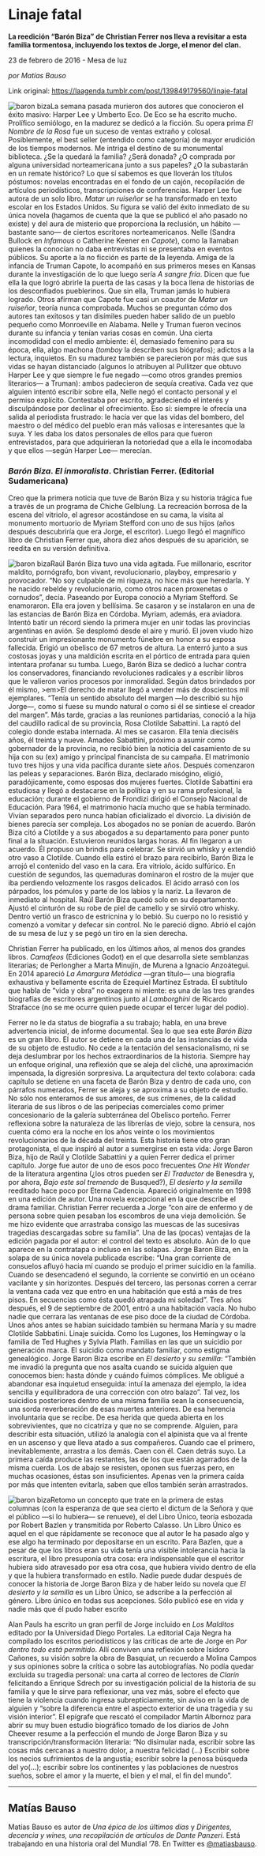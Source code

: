 # Linaje fatal

**La reedición “Barón Biza” de Christian Ferrer nos lleva a revisitar a esta familia tormentosa, incluyendo los textos de Jorge, el menor del clan.**

23 de febrero de 2016 - Mesa de luz

_por Matías Bauso_

Link original: https://laagenda.tumblr.com/post/139849179560/linaje-fatal

![baron biza](https://64.media.tumblr.com/db025cf1d1368a1e3b7b89f83425ed00/tumblr_inline_pk0uscgr7z1t6q87u_500.jpg)La semana pasada murieron dos autores que conocieron el éxito masivo: Harper Lee y Umberto Eco. De Eco se ha escrito mucho. Prolífico semiólogo, en la madurez se dedicó a la ficción. Su opera prima *El Nombre de la Rosa* fue un suceso de ventas extraño y colosal. Posiblemente, el best seller (entendido como categoría) de mayor erudición de los tiempos modernos. Me intriga el destino de su monumental biblioteca. ¿Se la quedará la familia? ¿Será donada? ¿O comprada por alguna universidad norteamericana junto a sus papeles? ¿O la subastarán en un remate histórico? Lo que sí sabemos es que lloverán los títulos póstumos: novelas encontradas en el fondo de un cajón, recopilación de artículos periodísticos, transcripciones de conferencias. Harper Lee fue autora de un solo libro. *Matar un ruiseñor* se ha transformado en texto escolar en los Estados Unidos. Su figura se valió del éxito inmediato de su única novela (hagamos de cuenta que la que se publicó el año pasado no existe) y del aura de misterio que proporciona la reclusión, un hábito —bastante sano— de ciertos escritores norteamericanos. Nelle (Sandra Bullock en *Infamous* o Catherine Keener en *Capote*), como la llamaban quienes la conocían no daba entrevistas ni se presentaba en eventos públicos. Su aporte a la no ficción es parte de la leyenda. Amiga de la infancia de Truman Capote, lo acompañó en sus primeros meses en Kansas durante la investigación de lo que luego sería *A sangre fría*. Dicen que fue ella la que logró abrirle la puerta de las casas y la boca llena de historias de los desconfiados pueblerinos. Que sin ella, Truman jamás lo hubiera logrado. Otros afirman que Capote fue casi un coautor de *Matar un ruiseñor*, teoría nunca comprobada. Muchos se preguntan cómo dos autores tan exitosos y tan disímiles pueden haber salido de un pueblo pequeño como Monroeville en Alabama. Nelle y Truman fueron vecinos durante su infancia y tenían varias cosas en común. Una cierta incomodidad con el medio ambiente: él, demasiado femenino para su época, ella, algo machona (*tomboy* la describen sus biógrafos); adictos a la lectura, inquietos. En su madurez también se parecieron por más que sus vidas se hayan distanciado (algunos lo atribuyen al Pullitzer que obtuvo Harper Lee y que siempre le fue negado —como otros grandes premios literarios— a Truman): ambos padecieron de sequía creativa. Cada vez que alguien intentó escribir sobre ella, Nelle negó el contacto personal y el permiso explícito. Contestaba por escrito, agradeciendo el interés y disculpándose por declinar el ofrecimiento. Eso sí: siempre le ofrecía una salida al periodista frustrado: le hacía ver que las vidas del bombero, del maestro o del médico del pueblo eran más valiosas e interesantes que la suya. Y les daba los datos personales de ellos para que fueron entrevistados, para que adquirieran la notoriedad que a ella le incomodaba y que ellos —según Harper Lee— merecían.


### *Barón Biza. El inmoralista*. Christian Ferrer. (Editorial Sudamericana)

Creo que la primera noticia que tuve de Barón Biza y su historia trágica fue a través de un programa de Chiche Gelblung. La recreación borrosa de la escena del vitriolo, el agresor acostándose en su cama, la visita al monumento mortuorio de Myriam Stefford con uno de sus hijos (años después descubriría que era Jorge, el escritor). Luego llegó el magnífico libro de Christian Ferrer que, ahora diez años después de su aparición, se reedita en su versión definitiva.


![baron biza](https://64.media.tumblr.com/ab7fe7fe2fb0e3b0f0cf1e9addd2344f/tumblr_inline_pk0usc69UO1t6q87u_250.jpg)Raúl Barón Biza tuvo una vida agitada. Fue millonario, escritor maldito, pornógrafo, bon vivant, revolucionario, playboy, empresario y provocador. “No soy culpable de mi riqueza, no hice más que heredarla. Y he nacido rebelde y revolucionario, como otros nacen proxenetas o cornudos”, decía. Paseando por Europa conoció a Myriam Stefford. Se enamoraron. Ella era joven y bellísima. Se casaron y se instalaron en una de las estancias de Barón Biza en Córdoba. Myriam, además, era aviadora. Intentó batir un récord siendo la primera mujer en unir todas las provincias argentinas en avión. Se desplomó desde el aire y murió. El joven viudo hizo construir un impresionante monumento fúnebre en honor a su esposa fallecida. Erigió un obelisco de 67 metros de altura. La enterró junto a sus costosas joyas y una maldición escrita en el pórtico de entrada para quien intentara profanar su tumba. Luego, Barón Biza se dedicó a luchar contra los conservadores, financiando revoluciones radicales y a escribir libros que le valieron varios procesos por inmoralidad. Según datos brindados por él mismo, >em>El derecho de matar llegó a vender más de doscientos mil ejemplares. “Tenía un sentido absoluto del margen —lo describió su hijo Jorge—, como si fuese su mundo natural o como si él se sintiese el creador del margen”. Más tarde, gracias a las reuniones partidarias, conoció a la hija del caudillo radical de su provincia, Rosa Clotilde Sabattini. La raptó del colegio donde estaba internada. Al mes se casaron. Ella tenía dieciséis años, él treinta y nueve. Amadeo Sabattini, próximo a asumir como gobernador de la provincia, no recibió bien la noticia del casamiento de su hija con su (ex) amigo y principal financista de su campaña. El matrimonio tuvo tres hijos y una vida pacífica durante siete años. Después comenzaron las peleas y separaciones. Barón Biza, declarado misógino, eligió, paradójicamente, como esposas dos mujeres fuertes. Clotilde Sabattini era estudiosa y llegó a destacarse en la política y en su rama profesional, la educación; durante el gobierno de Frondizi dirigió el Consejo Nacional de Educación. Para 1964, el matrimonio hacía mucho que se había terminado. Vivían separados pero nunca habían oficializado el divorcio. La división de bienes parecía ser compleja. Los abogados no se ponían de acuerdo. Barón Biza citó a Clotilde y a sus abogados a su departamento para poner punto final a la situación. Estuvieron reunidos largas horas. Al fin llegaron a un acuerdo. Él propuso un brindis para celebrar. Se sirvió un whisky y extendió otro vaso a Clotilde. Cuando ella estiró el brazo para recibirlo, Barón Biza le arrojó el contenido del vaso en la cara. Era vitriolo, ácido sulfúrico. En cuestión de segundos, las quemaduras dominaron el rostro de la mujer que iba perdiendo velozmente los rasgos delicados. El ácido arrasó con los párpados, los pómulos y parte de los labios y la nariz. La llevaron de inmediato al hospital. Raúl Barón Biza quedó solo en su departamento. Ajustó el cinturón de su robe de piel de camello y se sirvió otro whisky. Dentro vertió un frasco de estricnina y lo bebió. Su cuerpo no lo resistió y comenzó a vomitar y defecar sin control. No le pareció digno. Abrió el cajón de su mesa de luz y se pegó un tiro en la sien derecha.


Christian Ferrer ha publicado, en los últimos años, al menos dos grandes libros. *Camafeos* (Ediciones Godot) en el que desarrolla siete semblanzas literarias; de Perlongher a Marta Minujín, de Murena a Ignacio Anzoátegui. En 2014 apareció *La Amargura Metódica* —gran título— una biografía exhaustiva y bellamente escrita de Ezequiel Martínez Estrada. El subtítulo que habla de “vida y obra” no exagera ni miente: es una de las tres grandes biografías de escritores argentinos junto al *Lamborghini* de Ricardo Strafacce (no se me ocurre quien puede ocupar el tercer lugar del podio). 


Ferrer no le da status de biografía a su trabajo; habla, en una breve advertencia inicial, de informe documental. Sea lo que sea este *Barón Biza* es un gran libro. El autor se detiene en cada una de las instancias de vida de su objeto de estudio. No cede a la tentación del sensacionalismo, ni se deja deslumbrar por los hechos extraordinarios de la historia. Siempre hay un enfoque original, una reflexión que se aleja del cliché, una aproximación impensada, la digresión sorpresiva. La arquitectura del texto colabora: cada capítulo se detiene en una faceta de Barón Biza y dentro de cada uno, con párrafos numerados, Ferrer se aleja y se aproxima a su objeto de estudio. No sólo nos enteramos de sus amores, de sus crímenes, de la calidad literaria de sus libros o de las peripecias comerciales como primer concesionario de la galería subterránea del Obelisco porteño. Ferrer reflexiona sobre la naturaleza de las librerías de viejo, sobre la censura, nos cuenta cómo era la noche en los años veinte o los movimientos revolucionarios de la década del treinta. Esta historia tiene otro gran protagonista, el que inspiró al autor a sumergirse en esta vida: Jorge Baron Biza, hijo de Raúl y Clotilde Sabattini y a quien Ferrer dedica el primer capítulo. Jorge fue autor de uno de esos poco frecuentes *One Hit Wonder* de la literatura argentina (¿los otros pueden ser *El Traductor* de Benesdra y, por ahora, *Bajo este sol tremendo* de Busqued?), *El desierto y la semilla* reeditado hace poco por Eterna Cadencia. Apareció originalmente en 1998 en una edición de autor. Una novela excepcional en la que describe el drama familiar. Christian Ferrer recuerda a Jorge “con aire de enfermo y de persona sobre quien pesaban los escombros de una vieja demolición. Se me hizo evidente que arrastraba consigo las muescas de las sucesivas tragedias descargadas sobre su familia”. Una de las (pocas) ventajas de la edición pagada por el autor: el control del texto es absoluto. Aún de lo que aparece en la contratapa o incluso en las solapas. Jorge Baron Biza, en la solapa de su única novela publicada escribe: “Una gran corriente de consuelos afluyó hacia mí cuando se produjo el primer suicidio en la familia. Cuando se desencadenó el segundo, la corriente se convirtió en un océano vacilante y sin horizontes. Después del tercero, las personas corren a cerrar la ventana cada vez que entro en una habitación que está a más de tres pisos. En secuencias como ésta quedó atrapada mi soledad”. Tres años después, el 9 de septiembre de 2001, entró a una habitación vacía. No hubo nadie que cerrara las ventanas de ese piso doce de la ciudad de Córdoba. Unos años antes se habían suicidado también su hermana María y su madre Clotilde Sabbatini. Linaje suicida. Como los Lugones, los Hemingway o la familia de Ted Hughes y Sylvia Plath. Familias en las que un suicidio por generación marca. El suicidio como mandato familiar, como estigma genealógico. Jorge Baron Biza escribe en *El desierto y su semilla*: “También me invadió la pregunta que nos asalta cuando se suicida alguien que conocemos bien: hasta dónde y cuándo fuimos cómplices. Me obligué a abandonar esa inquietud enseguida: intuí la amenaza del ejemplo, la idea sencilla y equilibradora de una corrección con otro balazo”. Tal vez, los suicidios posteriores dentro de una misma familia sean la consecuencia, una sorda reverberación de esas muertes anteriores. De esa herencia involuntaria que se recibe. De esa herida que queda abierta en los sobrevivientes, que no cicatriza y que no se comprende. Alguien, para describir esta situación, utilizó la analogía con el alpinista que va al frente en un ascenso y que lleva atado a sus compañeros. Cuando cae el primero, inevitablemente, arrastra a los demás. Caen con él. Caen detrás suyo. La primera caída produce las restantes, las de los que están agarrados de la misma cuerda. Los de abajo se resisten, oponen sus fuerzas pero, en muchas ocasiones, éstas son insuficientes. Apenas ven la primera caída por más que intenten evitarla, saben que ellos también serán arrastrados.


![baron biza](https://64.media.tumblr.com/c9a395dc75f824ab6704d15a35c893ad/tumblr_inline_pk0usdtP191t6q87u_250.jpg)Retomo un concepto que trate en la primera de estas columnas (con la esperanza de que sea cierto el dictum de la Señora y que el público —si lo hubiera— se renueve), el del Libro Único, teoría esbozada por Robert Bazlen y transmitida por Roberto Calasso. Un Libro Único es aquel en el que rápidamente se reconoce que al autor le ha pasado algo y ese algo ha terminado por depositarse en un escrito. Para Bazlen, que a pesar de que los libros eran su vida tenía una visible intolerancia hacia la escritura, el libro presuponía otra cosa: era indispensable que el escritor hubiera sido atravesado por esa otra cosa, que hubiera vivido dentro de ella y que la hubiera transformado en estilo. Nadie puede dudar después de conocer la historia de Jorge Baron Biza y de haber leído su novela que *El desierto y la semilla* es un Libro Único, se adscribe a la perfección al género. Libro único en todas sus acepciones. Sólo publicó ese en vida y nadie más que él pudo haber escrito


Alan Pauls ha escrito un gran perfil de Jorge incluido en *Los Malditos* editado por la Universidad Diego Portales. La editorial Caja Negra ha compilado los escritos periodísticos y las críticas de arte de Jorge en *Por dentro todo está permitido*. Allí conviven una reflexión sobre Isidoro Cañones, su visión sobre la obra de Basquiat, un recuerdo a Molina Campos y sus opiniones sobre la crítica o sobre las autobiografías. No podía quedar excluida su tragedia personal: una carta al correo de lectores de *Clarín* felicitando a Enrique Sdrech por su investigación policial de la historia de su familia y que le sirve para reflexionar, una vez más, sobre el efecto que tiene la violencia cuando ingresa subrepticiamente, sin aviso en la vida de alguien y “sobre la diferencia entre el aspecto exterior de una tragedia y su visión interior”. El epígrafe que rescató el compilador Martín Albornoz para abrir su muy buen estudio biográfico tomado de los diarios de John Cheever resume a la perfección el mundo de Jorge Baron Biza y su transcripción/transformación literaria: “No disimular nada, escribir sobre las cosas más cercanas a nuestro dolor, a nuestra felicidad (…) Escribir sobre los necios sufrimientos de la angustia; escribir sobre la penosa búsqueda del yo(…); escribir sobre los continentes y las poblaciones de nuestros sueños, sobre el amor y la muerte, el bien y el mal, el fin del mundo”.


  




---

 Matías Bauso
-------------

 Matías Bauso es autor de *Una épica de los últimos días* y *Dirigentes, decencia y wines, una recopilación de artículos de Dante Panzeri*. Está trabajando en una historia oral del Mundial ‘78. En Twitter es [@matiasbauso](https://twitter.com/matiasbauso). 

